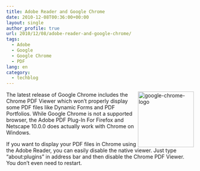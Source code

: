 ```yaml
---
title: Adobe Reader and Google Chrome
date: 2010-12-08T00:36:00+00:00
layout: single
author_profile: true
url: 2010/12/08/adobe-reader-and-google-chrome/
tags:
  - Adobe
  - Google
  - Google Chrome
  - PDF
lang: en
category: 
  - techblog
---
```

[<img title="google-chrome-logo" border="0" alt="google-chrome-logo" align="right" src="http://lh4.ggpht.com/_vaUVXcmC3OI/TP7ME5rWs5I/AAAAAAAADdc/oguej2glUu0/google-chrome-logo_thumb%5B1%5D.png?imgmax=800" width="150" height="150" />](http://lh4.ggpht.com/_vaUVXcmC3OI/TP7MCkVbQ2I/AAAAAAAADdY/SMiiC3diMfg/s1600-h/google-chrome-logo%5B3%5D.png)The latest release of Google Chrome includes the Chrome PDF Viewer which won’t properly display some PDF files like Dynamic Forms and PDF Portfolios. While Google Chrome is not a supported browser, the Adobe PDF Plug-In For Firefox and Netscape 10.0.0 does actually work with Chrome on Windows.

If you want to display your PDF files in Chrome using the Adobe Reader, you can easily disable the native viewer. Just type “about:plugins” in address bar and then disable the Chrome PDF Viewer. You don’t even need to restart.